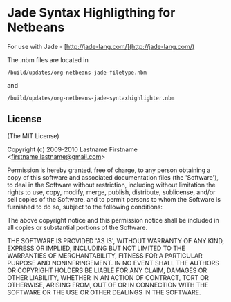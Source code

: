 # Jade Syntax Highligthing for Netbeans

For use with Jade - [http://jade-lang.com/](http://jade-lang.com/)

The .nbm files are located in
	
	/build/updates/org-netbeans-jade-filetype.nbm

and
	
	/build/updates/org-netbeans-jade-syntaxhighlighter.nbm
	

## License 

(The MIT License)

Copyright (c) 2009-2010 Lastname Firstname &lt;firstname.lastname@gmail.com&gt;

Permission is hereby granted, free of charge, to any person obtaining
a copy of this software and associated documentation files (the
'Software'), to deal in the Software without restriction, including
without limitation the rights to use, copy, modify, merge, publish,
distribute, sublicense, and/or sell copies of the Software, and to
permit persons to whom the Software is furnished to do so, subject to
the following conditions:

The above copyright notice and this permission notice shall be
included in all copies or substantial portions of the Software.

THE SOFTWARE IS PROVIDED 'AS IS', WITHOUT WARRANTY OF ANY KIND,
EXPRESS OR IMPLIED, INCLUDING BUT NOT LIMITED TO THE WARRANTIES OF
MERCHANTABILITY, FITNESS FOR A PARTICULAR PURPOSE AND NONINFRINGEMENT.
IN NO EVENT SHALL THE AUTHORS OR COPYRIGHT HOLDERS BE LIABLE FOR ANY
CLAIM, DAMAGES OR OTHER LIABILITY, WHETHER IN AN ACTION OF CONTRACT,
TORT OR OTHERWISE, ARISING FROM, OUT OF OR IN CONNECTION WITH THE
SOFTWARE OR THE USE OR OTHER DEALINGS IN THE SOFTWARE.

